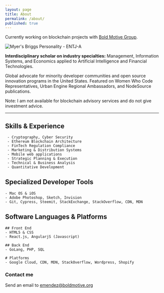 ```yaml
---
layout: page
title: About
permalink: /about/
published: true
---
```


Currently working on blockchain projects with [Bold Motive Group](https://www.github.com/boldmotive).

![Myer's Briggs Personality - ENTJ-A]({{site.baseurl}}/images/protag-full-profile.png)

**Interdisciplinary scholar on industry specialties:** 
Management, Information Systems, and Economics applied to Artificial Intelligence and Financial Technologies. 

Global advocate for minority developer communities and open source innovation programs in the United States. Featured on Women Who Code Representatives, Urban Engine Regional Ambassadors, and NodeSource publications.

Note: I am not available for blockchain advisory services and do not give investment advice.

-----

## Skills & Experience
     - Cryptography, Cyber Security
     - Ethereum Blockchain Architecture
     - FinTech Regulation Compliance
     - Marketing & Distribution Systems
     - Mobile web applications
     - Strategic Planning & Execution
     - Technical & Business Analysis
     - Quantitative Development
     
## Specialized Developer Tools
	- Mac OS & iOS
	- Adobe Photoshop, Sketch, Invision
	- Git, Cypress, Steemit, StackExchange, StackOverflow, CDN, MDN

## Software Languages & Platforms
    
    ## Front End
    - HTML5 & CSS
    - React.js, AngularjS (Javascript)
    
    ## Back End
    - GoLang, PHP, SQL
    
    # Platforms
    - Google Cloud, CDN, MDN, StackOverflow, Wordpress, Shopify

### Contact me

Send an email to [emendez@boldmotive.org](mailto:emendez@boldmotive.org)
